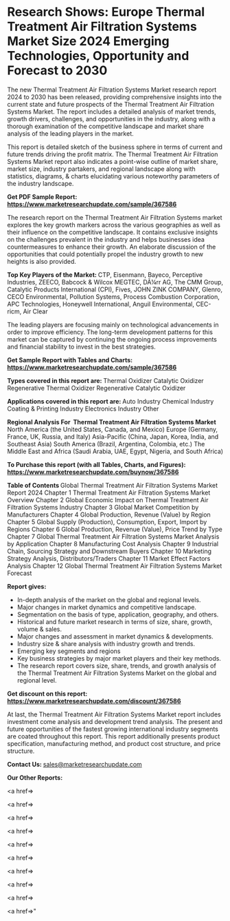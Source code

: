 # Research Shows: Europe Thermal Treatment Air Filtration Systems Market Size 2024 Emerging Technologies, Opportunity and Forecast to 2030

The new Thermal Treatment Air Filtration Systems Market research report 2024 to 2030 has been released, providing comprehensive insights into the current state and future prospects of the Thermal Treatment Air Filtration Systems Market. The report includes a detailed analysis of market trends, growth drivers, challenges, and opportunities in the industry, along with a thorough examination of the competitive landscape and market share analysis of the leading players in the market.

This report is detailed sketch of the business sphere in terms of current and future trends driving the profit matrix. The Thermal Treatment Air Filtration Systems Market report also indicates a point-wise outline of market share, market size, industry partakers, and regional landscape along with statistics, diagrams, &amp; charts elucidating various noteworthy parameters of the industry landscape.

<strong><b>Get PDF Sample Report: <a href=https://www.marketresearchupdate.com/sample/367586>https://www.marketresearchupdate.com/sample/367586</a></b></strong>

The research report on the Thermal Treatment Air Filtration Systems market explores the key growth markers across the various geographies as well as their influence on the competitive landscape. It contains exclusive insights on the challenges prevalent in the industry and helps businesses idea countermeasures to enhance their growth. An elaborate discussion of the opportunities that could potentially propel the industry growth to new heights is also provided.

<strong><b>Top Key Players of the Market:
</b></strong>CTP, Eisenmann, Bayeco, Perceptive Industries, ZEECO, Babcock & Wilcox MEGTEC, DÃ¼rr AG, The CMM Group, Catalytic Products International (CPI), Fives, JOHN ZINK COMPANY, Glenro, CECO Environmental, Pollution Systems, Process Combustion Corporation, APC Technologies, Honeywell International, Anguil Environmental, CEC-ricm, Air Clear<strong><b>
</b></strong>

The leading players are focusing mainly on technological advancements in order to improve efficiency. The long-term development patterns for this market can be captured by continuing the ongoing process improvements and financial stability to invest in the best strategies.

<strong><b>Get Sample Report with Tables and Charts: <a href=https://www.marketresearchupdate.com/sample/367586>https://www.marketresearchupdate.com/sample/367586</a></b></strong>

<strong><b>Types covered in this report are:
</b></strong>Thermal Oxidizer
Catalytic Oxidizer
Regenerative Thermal Oxidizer
Regenerative Catalytic Oxidizer<strong><b>
</b></strong>

<strong><b>Applications covered in this report are:
</b></strong>Auto Industry
Chemical Industry
Coating & Printing Industry
Electronics Industry
Other<strong><b>
</b></strong>

<strong><b>Regional Analysis For  Thermal Treatment Air Filtration Systems Market</b></strong><strong><b>
</b></strong>North America (the United States, Canada, and Mexico)
Europe (Germany, France, UK, Russia, and Italy)
Asia-Pacific (China, Japan, Korea, India, and Southeast Asia)
South America (Brazil, Argentina, Colombia, etc.)
The Middle East and Africa (Saudi Arabia, UAE, Egypt, Nigeria, and South Africa)

<strong><b>To Purchase this report (with all Tables, Charts, and Figures): <a href=https://www.marketresearchupdate.com/buynow/367586>https://www.marketresearchupdate.com/buynow/367586</a></b></strong>

<strong><b>Table of Contents</b></strong><strong><b>
</b></strong>Global Thermal Treatment Air Filtration Systems Market Report 2024
Chapter 1 Thermal Treatment Air Filtration Systems Market Overview
Chapter 2 Global Economic Impact on Thermal Treatment Air Filtration Systems Industry
Chapter 3 Global Market Competition by Manufacturers
Chapter 4 Global Production, Revenue (Value) by Region
Chapter 5 Global Supply (Production), Consumption, Export, Import by Regions
Chapter 6 Global Production, Revenue (Value), Price Trend by Type
Chapter 7 Global Thermal Treatment Air Filtration Systems Market Analysis by Application
Chapter 8 Manufacturing Cost Analysis
Chapter 9 Industrial Chain, Sourcing Strategy and Downstream Buyers
Chapter 10 Marketing Strategy Analysis, Distributors/Traders
Chapter 11 Market Effect Factors Analysis
Chapter 12 Global Thermal Treatment Air Filtration Systems Market Forecast

<strong><b>Report gives:</b></strong>

- In-depth analysis of the market on the global and regional levels.
- Major changes in market dynamics and competitive landscape.
- Segmentation on the basis of type, application, geography, and others.
- Historical and future market research in terms of size, share, growth, volume &amp; sales.
- Major changes and assessment in market dynamics &amp; developments.
- Industry size &amp; share analysis with industry growth and trends.
- Emerging key segments and regions
- Key business strategies by major market players and their key methods.
- The research report covers size, share, trends, and growth analysis of the Thermal Treatment Air Filtration Systems Market on the global and regional level.

<strong><b>Get discount on this report: <a href=https://www.marketresearchupdate.com/discount/367586>https://www.marketresearchupdate.com/discount/367586</a></b></strong>

At last, the Thermal Treatment Air Filtration Systems Market report includes investment come analysis and development trend analysis. The present and future opportunities of the fastest growing international industry segments are coated throughout this report. This report additionally presents product specification, manufacturing method, and product cost structure, and price structure.

<strong><b>Contact Us:
</b></strong>sales@marketresearchupdate.com

<strong>Our Other Reports:</strong>

<a href=></a>

<a href=></a>

<a href=></a>

<a href=></a>

<a href=></a>

<a href=></a>

<a href=></a>

<a href=></a>

<a href=></a>

<a href=></a>"
